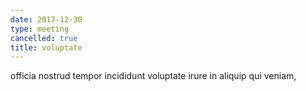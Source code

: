 ```yaml
---
date: 2017-12-30
type: meeting
cancelled: true
title: voluptate
---
```

officia nostrud tempor incididunt voluptate irure in aliquip qui veniam,